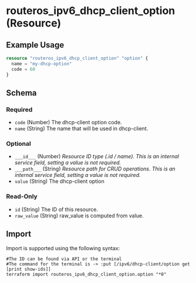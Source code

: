# routeros_ipv6_dhcp_client_option (Resource)


## Example Usage
```terraform
resource "routeros_ipv6_dhcp_client_option" "option" {
  name = "my-dhcp-option"
  code = 60
}
```

<!-- schema generated by tfplugindocs -->
## Schema

### Required

- `code` (Number) The dhcp-client option code.
- `name` (String) The name that will be used in dhcp-client.

### Optional

- `___id___` (Number) <em>Resource ID type (.id / name). This is an internal service field, setting a value is not required.</em>
- `___path___` (String) <em>Resource path for CRUD operations. This is an internal service field, setting a value is not required.</em>
- `value` (String) The dhcp-client option

### Read-Only

- `id` (String) The ID of this resource.
- `raw_value` (String) raw_value is computed from value.

## Import
Import is supported using the following syntax:
```shell
#The ID can be found via API or the terminal
#The command for the terminal is -> :put [/ipv6/dhcp-client/option get [print show-ids]]
terraform import routeros_ipv6_dhcp_client_option.option "*0"
```
